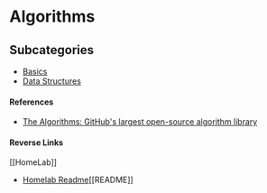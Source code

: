 # Algorithms

## Subcategories
- [Basics](./Basics/Basics.md)
- [Data Structures](./Data_Structures/Data_Structures.md)


#### References
- [The Algorithms: GitHub's largest open-source algorithm library](https://the-algorithms.com)


#### Reverse Links
[[HomeLab]]
- [Homelab Readme](../README.md)[[README]]